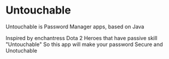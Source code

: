 # Untouchable
Untouchable is Password Manager apps, based on Java

Inspired by enchantress Dota 2 Heroes that have passive skill "Untouchable"
So this app will make your password Secure and Unotuchable
